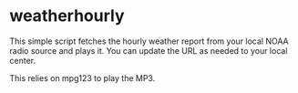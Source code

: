 # weatherhourly

This simple script fetches the hourly weather report from your local NOAA radio source and plays it. You can update the URL as needed to your local center. 

This relies on mpg123 to play the MP3.
